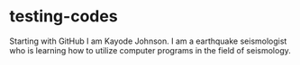 # testing-codes
Starting with GitHub
I am Kayode Johnson. I am a earthquake seismologist who is learning how to utilize computer programs in the field of seismology.
